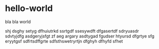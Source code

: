 # hello-world
bla bla world

shj dsghy setyg dfhuiutrkd ssrtgdf ssesywdft dfgasertdf sdryuasdr sdvtyjdfg asdgeryjsfgt zf aeg argary asdtygad fgudser htyursd dfgrtye sfg eryytgsf sdfrtsdffgrte sdfsthswetryrtjn dfghyh dfhyfd sfhet 
